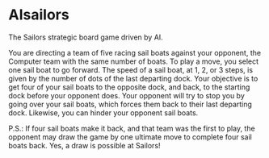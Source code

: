 # AIsailors

The Sailors strategic board game driven by AI.

You are directing a team of five racing sail boats against your opponent, the Computer team with the
same number of boats.  To play a move, you select one sail boat to go forward. The speed of a
sail boat, at 1, 2, or 3 steps, is given by the number of dots of the last departing dock. Your
objective is to get four of your sail boats to the opposite dock, and back, to the starting dock
before your opponent does.  Your opponent will try to stop you by going over your sail boats, which
forces them back to their last departing dock. Likewise, you can hinder your opponent sail boats.

P.S.: If four sail boats make it back, and that team was the first to play, the opponent may draw
the game by one ultimate move to complete four sail boats back. Yes, a draw is possible at
Sailors!